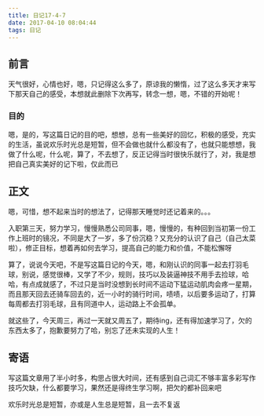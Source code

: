 ```yaml
---
title: 日记17-4-7
date: 2017-04-10 08:04:44
tags: 日记
---
```


## 前言
天气很好，心情也好，嗯，只记得这么多了，原谅我的懒惰，过了这么多天才来写下那天自己的感受，本想就此删除下次再写，转念一想，嗯，不错的开始呢！

### 目的
嗯，是的，写这篇日记的目的吧，想想，总有一些美好的回忆，积极的感受，充实的生活，虽说欢乐时光总是短暂，但不会做也就什么都没有了，也就只能想想，我做了什么呢，什么呢，算了，不去想了，反正记得当时很快乐就行了，对，我是想把自己真实美好的记下啦，仅此而已

## 正文
嗯，可惜，想不起来当时的想法了，记得那天睡觉时还记着来的。。。

入职第三天，努力学习，慢慢熟悉公司同事，嗯，慢慢的，有种回到当初第一份工作上班时的镜况，不同是大了一岁，多了份沉稳？又充分的认识了自己（自己太菜啦），修正目标，想着再如何去学习，提高自己的能力和价值，不能松懈呀

算了，说说今天吧，不是写这篇日记的今天，嗯，和刚认识的同事一起去打羽毛球，别说，感觉很棒，又学了不少，规则，技巧以及装逼神技不用手去捡球，哈哈，有点成就感了，不过只是当时没想到长时间不运动下猛运动肌肉会疼一星期，而且那天回去还骑车回去的，近一小时的骑行时间，啧啧，以后要多运动了，打算每周都去打羽毛球，且有同道中人，运动路上不会孤单。

就这些了，今天周三，再过一天就又周五了，期待ing，还有得加速学习了，欠的东西太多了，抱歉要努力了哈，别忘了还未实现的人生！

## 寄语
写这篇文章用了半小时多，构思占很大时间，还有感到自己词汇不够丰富多彩写作技巧欠缺，什么都要学习，果然还是得终生学习啊，把欠的都补回来吧

欢乐时光总是短暂，亦或是人生总是短暂，且一去不复返
